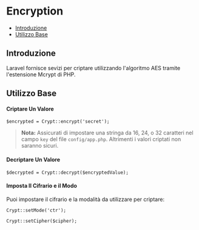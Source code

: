 # Encryption

- [Introduzione](#introduzione)
- [Utilizzo Base](#utilizzo-base)

<a name="introduzione"></a>
## Introduzione

Laravel fornisce sevizi per criptare utilizzando l'algoritmo AES tramite l'estensione Mcrypt di PHP.

<a name="utilizzo-base"></a>
## Utilizzo Base

#### Criptare Un Valore

	$encrypted = Crypt::encrypt('secret');

> **Nota:** Assicurati di impostare una stringa da 16, 24, o 32 caratteri nel campo `key` del file `config/app.php`. Altrimenti i valori criptati non saranno sicuri.

#### Decriptare Un Valore

	$decrypted = Crypt::decrypt($encryptedValue);

#### Imposta Il Cifrario e il Modo

Puoi impostare il cifrario e la modalità da utilizzare per criptare:

	Crypt::setMode('ctr');

	Crypt::setCipher($cipher);
